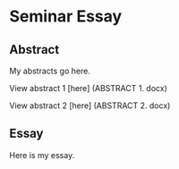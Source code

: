 # Seminar Essay

## Abstract

My abstracts go here.

View abstract 1 [here] (ABSTRACT 1. docx)

View abstract 2 [here] (ABSTRACT 2. docx)

## Essay

Here is my essay.
